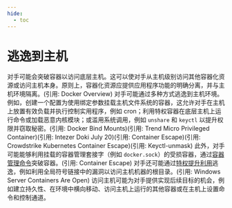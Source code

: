 ```yaml
---
hide:
  - toc
---
```


# 逃逸到主机

对手可能会突破容器以访问底层主机。这可以使对手从主机级别访问其他容器化资源或访问主机本身。原则上，容器化资源应提供应用程序功能的明确分离，并与主机环境隔离。(引用: Docker Overview)  对手可能通过多种方式逃逸到主机环境。例如，创建一个配置为使用绑定参数挂载主机文件系统的容器，这允许对手在主机上放置有效负载并执行控制实用程序，例如 cron；利用特权容器在底层主机上运行命令或加载恶意内核模块；或滥用系统调用，例如 `unshare` 和 `keyctl` 以提升权限并窃取秘密。(引用: Docker Bind Mounts)(引用: Trend Micro Privileged Container)(引用: Intezer Doki July 20)(引用: Container Escape)(引用: Crowdstrike Kubernetes Container Escape)(引用: Keyctl-unmask)  此外，对手可能能够利用挂载的容器管理套接字（例如 `docker.sock`）的受损容器，通过[容器管理命令](https://attack.mitre.org/techniques/T1609)突破容器。(引用: Container Escape) 对手还可能通过[特权提升利用](https://attack.mitre.org/techniques/T1068)逃逸，例如利用全局符号链接中的漏洞以访问主机机器的根目录。(引用: Windows Server Containers Are Open)  访问主机可能为对手提供实现后续目标的机会，例如建立持久性、在环境中横向移动、访问主机上运行的其他容器或在主机上设置命令和控制通道。
